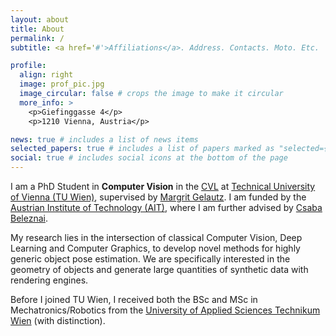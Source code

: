 ```yaml
---
layout: about
title: About
permalink: /
subtitle: <a href='#'>Affiliations</a>. Address. Contacts. Moto. Etc.

profile:
  align: right
  image: prof_pic.jpg
  image_circular: false # crops the image to make it circular
  more_info: >
    <p>Giefinggasse 4</p>
    <p>1210 Vienna, Austria</p>

news: true # includes a list of news items
selected_papers: true # includes a list of papers marked as "selected={true}"
social: true # includes social icons at the bottom of the page
---
```

I am a PhD Student in **Computer Vision** in the [CVL](https://cvl.tuwien.ac.at/) at [Technical University of Vienna (TU Wien)](https://www.tuwien.at/en/), 
supervised by [Margrit Gelautz](https://informatics.tuwien.ac.at/people/margrit-gelautz). I am funded by the [Austrian Institute of Technology (AIT)](https://www.ait.ac.at/en/), where I am further advised by 
[Csaba Beleznai](https://publications.ait.ac.at/de/persons/csaba.beleznai).

My research lies in the intersection of classical Computer Vision, Deep Learning and Computer Graphics, to develop novel methods for highly generic object pose estimation.
We are specifically interested in the geometry of objects and generate large quantities of synthetic data with rendering engines.

Before I joined TU Wien, I received both the BSc and MSc in Mechatronics/Robotics from the [University of Applied Sciences Technikum Wien](https://www.technikum-wien.at/en/) (with distinction).